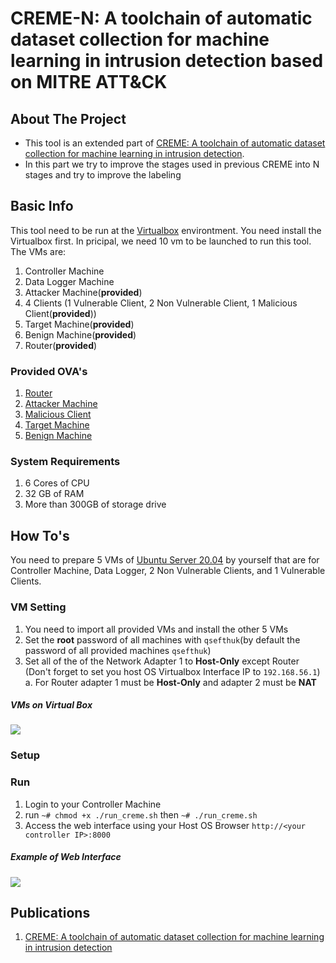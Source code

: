 # CREME-N: A toolchain of automatic dataset collection for machine learning in intrusion detection based on MITRE ATT&CK

<!-- ABOUT THE PROJECT -->
## About The Project

* This tool is an extended part of [CREME: A toolchain of automatic dataset collection for machine learning in intrusion detection](https://github.com/buihuukhoi/CREME).
* In this part we try to improve the stages used in previous CREME into N stages and try to improve the labeling


## Basic Info
This tool need to be run at the [Virtualbox](https://www.virtualbox.org/wiki/Downloads) environtment. You need install the Virtualbox first. In pricipal, we need 10 vm to be launched to run this tool. The VMs are:
1. Controller Machine
2. Data Logger Machine
3. Attacker Machine(**provided**)
4. 4 Clients (1 Vulnerable Client, 2 Non Vulnerable Client, 1 Malicious Client(**provided**)) 
6. Target Machine(**provided**)
7. Benign Machine(**provided**)
8. Router(**provided**)

### Provided OVA's
1. [Router](https://drive.google.com/file/d/1IT0w5QxJlWIou4cPKWEOSIxhbEmAkrmE/view?usp=sharing)
2. [Attacker Machine](https://drive.google.com/file/d/1zJa7NnR6H2pGFx0Q9ltlyAwFAp_yWXJo/view?usp=sharing)
3. [Malicious Client](https://drive.google.com/file/d/1XNrXRrvk_iuqcQ2f0RLz9kHkoJ-vbnWs/view)
4. [Target Machine](https://drive.google.com/file/d/1dbUNo7AUhTCz18CiBB82nkYE-fh_UN3V/view)
5. [Benign Machine](https://drive.google.com/file/d/1JqF4WyBSz0L63DT6cHBargdjtqb7UHld/view)

### System Requirements
1. 6 Cores of CPU
2. 32 GB of RAM
3. More than 300GB of storage drive



<!-- GETTING STARTED -->
## How To's
You need to prepare 5 VMs of [Ubuntu Server 20.04](https://ubuntu.com/download/server) by yourself that are for Controller Machine, Data Logger, 2 Non Vulnerable Clients, and 1 Vulnerable Clients. 

### VM Setting
1. You need to import all provided VMs and install the other 5 VMs
2. Set the **root** password of all machines with `qsefthuk`(by default the password of all provided machines `qsefthuk`)
3. Set all of the of the Network Adapter 1 to **Host-Only** except Router (Don't forget to set you host OS Virtualbox Interface IP to `192.168.56.1`) 
    a. For Router adapter 1 must be **Host-Only** and adapter 2 must be **NAT** 



##### VMs on Virtual Box
![](https://i.imgur.com/R4FWhjS.png)

### Setup
### Run
1. Login to your Controller Machine 
2. run  `~# chmod +x ./run_creme.sh` then `~# ./run_creme.sh`
3. Access the web interface using your Host OS Browser `http://<your controller IP>:8000`

##### Example of Web Interface
![](https://i.imgur.com/5xTMXRn.png)




<!-- Dataset -->
<!--## Generated Dataset

The dataset can be found at [here](https://drive.google.com/drive/folders/1bEsx64H2vogJKgI_OTVQ8n71VahtLxz5?usp=sharing)-->

## Publications
1. [CREME: A toolchain of automatic dataset collection for machine learning in intrusion detection](https://www.sciencedirect.com/science/article/abs/pii/S1084804521002137)
